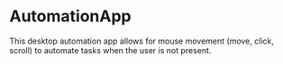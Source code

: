 # AutomationApp
This desktop automation app allows for mouse movement (move, click, scroll) to automate tasks when the user is not present.
